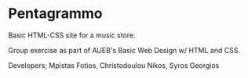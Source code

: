 # Pentagrammo
 Basic HTML-CSS site for a music store.

 Group exercise as part of AUEB's Basic Web Design w/ HTML and CSS.

 Developers; Mpistas Fotios, Christodoulou Nikos, Syros Georgios
